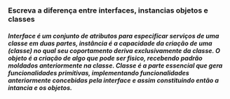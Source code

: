 ### Escreva a diferença entre interfaces, instancias objetos e classes ###


##### Interface é um conjunto de atributos para especificar serviços de uma classe em duas partes, instância é a capacidade da criação de uma (classe) no qual seu coportamento deriva exclusivamente da classe. O objeto é a criação de algo que pode ser fisico, recebendo padrão moldados anteriormente na classe. Classe é a parte essencial que gera funcionalidades primitivas, implementando funcionalidades anteriormente concebidas pela interface e assim constituindo então a intancia e os objetos.